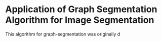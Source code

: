 # Application of Graph Segmentation Algorithm for Image Segmentation

This algorithm for graph-segmentation was originally d